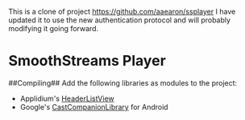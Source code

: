 This is a clone of project https://github.com/aaearon/ssplayer
I have updated it to use the new authentication protocol and will probably modifying it going forward.  

SmoothStreams Player
====================

##Compiling##
Add the following libraries as modules to the project:

 * Applidium's [HeaderListView](http://applidium.github.io/HeaderListView/)
 * Google's [CastCompanionLibrary](https://github.com/googlecast/CastCompanionLibrary-android) for Android

